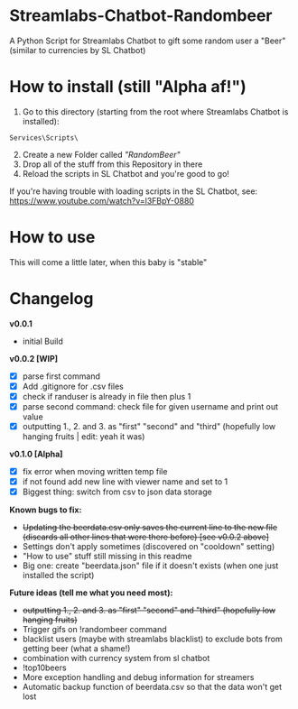 # Streamlabs-Chatbot-Randombeer
A Python Script for Streamlabs Chatbot to gift some random user a "Beer" (similar to currencies by SL Chatbot)

# How to install (still "Alpha af!") 

1. Go to this directory (starting from the root where Streamlabs Chatbot is installed):
```
Services\Scripts\
```
2. Create a new Folder called _"RandomBeer"_
3. Drop all of the stuff from this Repository in there
4. Reload the scripts in SL Chatbot and you're good to go!

If you're having trouble with loading scripts in the SL Chatbot, see: https://www.youtube.com/watch?v=l3FBpY-0880

# How to use

This will come a little later, when this baby is "stable"

# Changelog

**v0.0.1**

* initial Build

**v0.0.2 [WIP]**

* [x] parse first command
* [x] Add .gitignore for .csv files
* [x] check if randuser is already in file then plus 1
* [x] parse second command: check file for given username and print out value
* [x] outputting 1., 2. and 3. as "first" "second" and "third" (hopefully low hanging fruits | edit: yeah it was)

**v0.1.0 [Alpha]**

* [x] fix error when moving written temp file
* [x] if not found add new line with viewer name and set to 1
* [x] Biggest thing: switch from csv to json data storage

**Known bugs to fix:**

* <s>Updating the beerdata.csv only saves the current line to the new file (discards all other lines that were there before) [see v0.0.2 above]</s>
* Settings don't apply sometimes (discovered on "cooldown" setting)
* "How to use" stuff still missing in this readme
* Big one: create "beerdata.json" file if it doesn't exists (when one just installed the script)

**Future ideas (tell me what you need most):**

* <s>outputting 1., 2. and 3. as "first" "second" and "third" (hopefully low hanging fruits)</s>
* Trigger gifs on !randombeer command
* blacklist users (maybe with streamlabs blacklist) to exclude bots from getting beer (what a shame!)
* combination with currency system from sl chatbot
* !top10beers
* More exception handling and debug information for streamers
* Automatic backup function of beerdata.csv so that the data won't get lost
